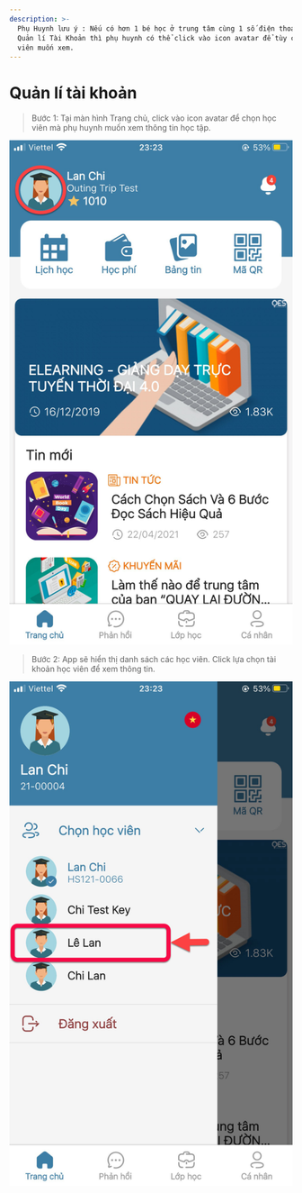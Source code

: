 ```yaml
---
description: >-
  Phụ Huynh lưu ý : Nếu có hơn 1 bé học ở trung tâm cùng 1 số điện thoại thì mục
  Quản lí Tài Khoản thì phụ huynh có thể click vào icon avatar để tùy chọn học
  viên muốn xem.
---
```


# Quản lí tài khoản

> Bước 1: Tại màn hình Trang chủ, click vào icon avatar để chọn học viên mà phụ huynh muốn xem thông tin học tập.

![](<../.gitbook/assets/5 (1).jpg>)

> Bước 2: App sẽ hiển thị danh sách các học viên. Click lựa chọn tài khoản học viên để xem thông tin.

![](../.gitbook/assets/66.jpg)
